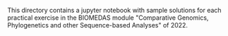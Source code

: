 This directory contains a jupyter notebook with sample solutions for each practical exercise in the BIOMEDAS module "Comparative Genomics, Phylogenetics and other Sequence-based Analyses" of 2022.
